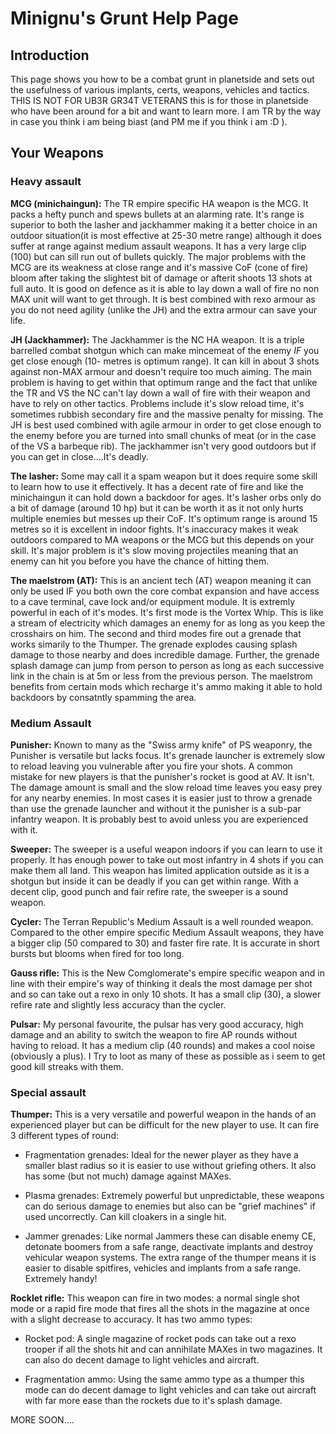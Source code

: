 # Minignu's Grunt Help Page

## Introduction

This page shows you how to be a combat grunt in planetside and sets out the
usefulness of various implants, certs, weapons, vehicles and tactics. THIS IS
NOT FOR UB3R GR34T VETERANS this is for those in planetside who have been around
for a bit and want to learn more. I am TR by the way in case you think i am
being biast (and PM me if you think i am :D ).

## Your Weapons

### Heavy assault

**MCG (minichaingun):** The TR empire specific HA weapon is the MCG. It packs a
hefty punch and spews bullets at an alarming rate. It's range is superior to
both the lasher and jackhammer making it a better choice in an outdoor
situation(it is most effective at 25-30 metre range) although it does suffer at
range against medium assault weapons. It has a very large clip (100) but can
sill run out of bullets quickly. The major problems with the MCG are its
weakness at close range and it's massive CoF (cone of fire) bloom after taking
the slightest bit of damage or afterit shoots 13 shots at full auto. It is good
on defence as it is able to lay down a wall of fire no non MAX unit will want to
get through. It is best combined with rexo armour as you do not need agility
(unlike the JH) and the extra armour can save your life.

**JH (Jackhammer):** The Jackhammer is the NC HA weapon. It is a triple
barrelled combat shotgun which can make mincemeat of the enemy _IF_ you get
close enough (10- metres is optimum range). It can kill in about 3 shots against
non-MAX armour and doesn't require too much aiming. The main problem is having
to get within that optimum range and the fact that unlike the TR and VS the NC
can't lay down a wall of fire with their weapon and have to rely on other
tactics. Problems include it's slow reload time, it's sometimes rubbish
secondary fire and the massive penalty for missing. The JH is best used combined
with agile armour in order to get close enough to the enemy before you are
turned into small chunks of meat (or in the case of the VS a barbeque rib). The
jackhammer isn't very good outdoors but if you can get in close....It's deadly.

**The lasher:** Some may call it a spam weapon but it does require some skill to
learn how to use it effectively. It has a decent rate of fire and like the
minichaingun it can hold down a backdoor for ages. It's lasher orbs only do a
bit of damage (around 10 hp) but it can be worth it as it not only hurts
multiple enemies but messes up their CoF. It's optimum range is around 15 metres
so it is excellent in indoor fights. It's inaccuracy makes it weak outdoors
compared to MA weapons or the MCG but this depends on your skill. It's major
problem is it's slow moving projectiles meaning that an enemy can hit you before
you have the chance of hitting them.

**The maelstrom (AT):** This is an ancient tech (AT) weapon meaning it can only
be used IF you both own the core combat expansion and have access to a cave
terminal, cave lock and/or equipment module. It is extremly powerful in each of
it's modes. It's first mode is the Vortex Whip. This is like a stream of
electricity which damages an enemy for as long as you keep the crosshairs on
him. The second and third modes fire out a grenade that works simarily to the
Thumper. The grenade explodes causing splash damage to those nearby and does
incredible damage. Further, the grenade splash damage can jump from person to
person as long as each successive link in the chain is at 5m or less from the
previous person. The maelstrom benefits from certain mods which recharge it's
ammo making it able to hold backdoors by consatntly spamming the area.

### Medium Assault

**Punisher:** Known to many as the "Swiss army knife" of PS weaponry, the
Punisher is versatile but lacks focus. It's grenade launcher is extremely slow
to reload leaving you vulnerable after you fire your shots. A common mistake for
new players is that the punisher's rocket is good at AV. It isn't. The damage
amount is small and the slow reload time leaves you easy prey for any nearby
enemies. In most cases it is easier just to throw a grenade than use the grenade
launcher and without it the punisher is a sub-par infantry weapon. It is
probably best to avoid unless you are experienced with it.

**Sweeper:** The sweeper is a useful weapon indoors if you can learn to use it
properly. It has enough power to take out most infantry in 4 shots if you can
make them all land. This weapon has limited application outside as it is a
shotgun but inside it can be deadly if you can get within range. With a decent
clip, good punch and fair refire rate, the sweeper is a sound weapon.

**Cycler:** The Terran Republic's Medium Assault is a well rounded weapon.
Compared to the other empire specific Medium Assault weapons, they have a bigger
clip (50 compared to 30) and faster fire rate. It is accurate in short bursts
but blooms when fired for too long.

**Gauss rifle:** This is the New Comglomerate's empire specific weapon and in
line with their empire's way of thinking it deals the most damage per shot and
so can take out a rexo in only 10 shots. It has a small clip (30), a slower
refire rate and slightly less accuracy than the cycler.

**Pulsar:** My personal favourite, the pulsar has very good accuracy, high
damage and an ability to switch the weapon to fire AP rounds without having to
reload. It has a medium clip (40 rounds) and makes a cool noise (obviously a
plus). I Try to loot as many of these as possible as i seem to get good kill
streaks with them.

### Special assault

**Thumper:** This is a very versatile and powerful weapon in the hands of an
experienced player but can be difficult for the new player to use. It can fire 3
different types of round:

- Fragmentation grenades: Ideal for the newer player as they have a smaller
  blast radius so it is easier to use without griefing others. It also has some
  (but not much) damage against MAXes.

<!-- -->

- Plasma grenades: Extremely powerful but unpredictable, these weapons can do
  serious damage to enemies but also can be "grief machines" if used
  uncorrectly. Can kill cloakers in a single hit.

<!-- -->

- Jammer grenades: Like normal Jammers these can disable enemy CE, detonate
  boomers from a safe range, deactivate implants and destroy vehicular weapon
  systems. The extra range of the thumper means it is easier to disable
  spitfires, vehicles and implants from a safe range. Extremely handy!

**Rocklet rifle:** This weapon can fire in two modes: a normal single shot mode
or a rapid fire mode that fires all the shots in the magazine at once with a
slight decrease to accuracy. It has two ammo types:

- Rocket pod: A single magazine of rocket pods can take out a rexo trooper if
  all the shots hit and can annihilate MAXes in two magazines. It can also do
  decent damage to light vehicles and aircraft.

<!-- -->

- Fragmentation ammo: Using the same ammo type as a thumper this mode can do
  decent damage to light vehicles and can take out aircraft with far more ease
  than the rockets due to it's splash damage.

MORE SOON....

<!--[Category:Strategy](Category:Strategy.md)-->
